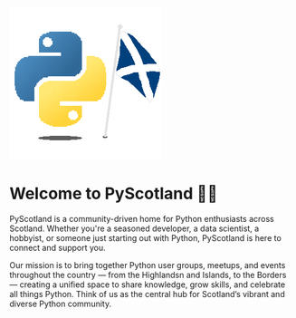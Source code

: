 
![PyScotland-logo.gif](PyScotland-logo.gif)

# Welcome to PyScotland 🐍🏴󠁧󠁢󠁳󠁣󠁴󠁿

PyScotland is a community-driven home for Python enthusiasts across Scotland. Whether you're a seasoned developer, a data scientist, a hobbyist, or someone just starting out with Python, PyScotland is here to connect and support you.

Our mission is to bring together Python user groups, meetups, and events throughout the country — from the Highlandsn and Islands, to the Borders — creating a unified space to share knowledge, grow skills, and celebrate all things Python. Think of us as the central hub for Scotland’s vibrant and diverse Python community.
